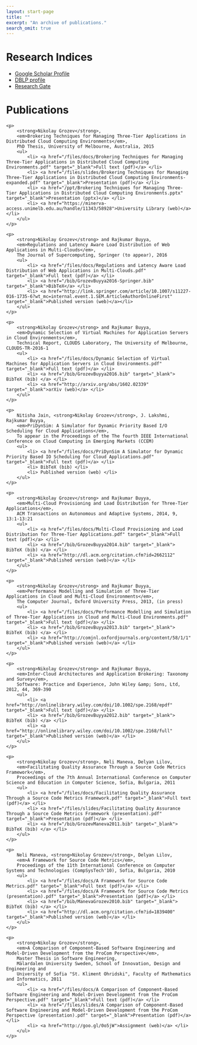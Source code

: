 ```yaml
---
layout: start-page
title: ""
excerpt: "An archive of publications."
search_omit: true
---
```


# Research Indices

*   [Google Scholar Profile](http://scholar.google.com.au/citations?user=yVbOGJ0AAAAJ&hl=en&oi=ao)
*   [DBLP profile](http://www.informatik.uni-trier.de/~ley/pers/hd/g/Grozev:Nikolay)
*   [Research Gate](https://www.researchgate.net/profile/Nikolay_Grozev/)


# Publications

<div class="publications">
    
    <p>
        <strong>Nikolay Grozev</strong>, 
        <em>Brokering Techniques for Managing Three-Tier Applications in Distributed Cloud Computing Environments</em>, 
        PhD Thesis, University of Melbourne, Australia, 2015 
        <ul>
            <li> <a href="/files/docs/Brokering Techniques for Managing Three-Tier Applications in Distributed Cloud Computing Environments.pdf" target="_blank">Full text (pdf)</a> </li>
            <li> <a href="/files/slides/Brokering Techniques for Managing Three-Tier Applications in Distributed Cloud Computing Environments-expanded.pdf" target="_blank">Presentation (pdf)</a> </li> 
            <li> <a href="/ppt/Brokering Techniques for Managing Three-Tier Applications in Distributed Cloud Computing Environments.pptx" target="_blank">Presentation (pptx)</a> </li>   
            <li> <a href="https://minerva-access.unimelb.edu.au/handle/11343/58928">University Library (web)</a> </li>    
        </ul>
    </p>

    <p>
        <strong>Nikolay Grozev</strong> and Rajkumar Buyya, 
        <em>Regulations and Latency Aware Load Distribution of Web Applications in Multi-Clouds</em>, 
        The Journal of Supercomputing, Springer (to appear), 2016 
        <ul>
            <li> <a href="/files/docs/Regulations and Latency Aware Load Distribution of Web Applications in Multi-Clouds.pdf" target="_blank">Full text (pdf)</a> </li>
            <li> <a href="/bib/GrozevBuyya2016-Springer.bib" target="_blank">BibTeX</a> </li>    
            <li> <a href="http://link.springer.com/article/10.1007/s11227-016-1735-6?wt_mc=internal.event.1.SEM.ArticleAuthorOnlineFirst" target="_blank">Published version (web)</a></li>
        </ul>
    </p>

    <p>
        <strong>Nikolay Grozev</strong> and Rajkumar Buyya, 
        <em>Dynamic Selection of Virtual Machines for Application Servers in Cloud Environments</em>, 
        Technical Report, CLOUDS Laboratory, The University of Melbourne, CLOUDS-TR-2016-1
        <ul>
            <li> <a href="/files/docs/Dynamic Selection of Virtual Machines for Application Servers in Cloud Environments.pdf" target="_blank">Full text (pdf)</a> </li>
            <li> <a href="/bib/GrozevBuyya2016.bib" target="_blank"> BibTeX (bib) </a> </li>    
            <li> <a href="http://arxiv.org/abs/1602.02339" target="_blank">arXiv (web)</a> </li>
        </ul>
    </p>

    <p>
        Nitisha Jain, <strong>Nikolay Grozev</strong>, J. Lakshmi, Rajkumar Buyya, 
        <em>PriDynSim: A Simulator for Dynamic Priority Based I/O Scheduling for Cloud Applications</em>, 
        To appear in the Proceedings of the The fourth IEEE International Conference on Cloud Computing in Emerging Markets (CCEM) 
        <ul>
            <li> <a href="/files/docs/PriDynSim A Simulator for Dynamic Priority Based IO Scheduling for Cloud Applications.pdf" target="_blank">Full text (pdf)</a> </li>
            <li> BibTeX (bib) </li>    
            <li> Published version (web) </li>
        </ul>
    </p>

    <p>
        <strong>Nikolay Grozev</strong> and Rajkumar Buyya, 
        <em>Multi-Cloud Provisioning and Load Distribution for Three-Tier Applications</em>, 
        ACM Transactions on Autonomous and Adaptive Systems, 2014, 9, 13:1-13:21
        <ul>
            <li> <a href="/files/docs/Multi-Cloud Provisioning and Load Distribution for Three-Tier Applications.pdf" target="_blank">Full text (pdf)</a> </li>
            <li> <a href="/bib/GrozevBuyya2014.bib" target="_blank"> BibTeX (bib) </a> </li>    
            <li> <a href="http://dl.acm.org/citation.cfm?id=2662112" target="_blank">Published version (web)</a> </li>
        </ul>
    </p>

    <p>
        <strong>Nikolay Grozev</strong> and Rajkumar Buyya, 
        <em>Performance Modelling and Simulation of Three-Tier Applications in Cloud and Multi-Cloud Environments</em>, 
        The Computer Journal, Oxford University Press, 2013, (in press)
        <ul>
            <li> <a href="/files/docs/Performance Modelling and Simulation of Three-Tier Applications in Cloud and Multi-Cloud Environments.pdf" target="_blank">Full text (pdf)</a> </li>
            <li> <a href="/bib/GrozevBuyya2013.bib" target="_blank"> BibTeX (bib) </a> </li>    
            <li> <a href="http://comjnl.oxfordjournals.org/content/58/1/1" target="_blank">Published version (web)</a> </li>    
        </ul>
    </p>

    <p>
        <strong>Nikolay Grozev</strong> and Rajkumar Buyya, 
        <em>Inter-Cloud Architectures and Application Brokering: Taxonomy and Survey</em>, 
        Software: Practice and Experience, John Wiley &amp; Sons, Ltd, 2012, 44, 369-390 
        <ul>
            <li> <a href="http://onlinelibrary.wiley.com/doi/10.1002/spe.2168/epdf" target="_blank">Full text (pdf)</a> </li>
            <li> <a href="/bib/GrozevBuyya2012.bib" target="_blank"> BibTeX (bib) </a> </li>    
            <li> <a href="http://onlinelibrary.wiley.com/doi/10.1002/spe.2168/full" target="_blank">Published version (web)</a> </li>    
        </ul>
    </p>

    <p>
        <strong>Nikolay Grozev</strong>, Neli Maneva, Delyan Lilov, 
        <em>Facilitating Quality Assurance Through a Source Code Metrics Framework</em>, 
        Proceedings of the 7th Annual International Conference on Computer Science and Education in Computer Science, Sofia, Bulgaria, 2011 
        <ul>
            <li> <a href="/files/docs/Facilitating Quality Assurance Through a Source Code Metrics Framework.pdf" target="_blank">Full text (pdf)</a> </li> 
            <li> <a href="/files/slides/Facilitating Quality Assurance Through a Source Code Metrics Framework (presentation).pdf" target="_blank">Presentation (pdf)</a> </li>
            <li> <a href="/bib/GrozevManeva2011.bib" target="_blank"> BibTeX (bib) </a> </li> 
        </ul>
    </p>
        
    <p>
        Neli Maneva, <strong>Nikolay Grozev</strong>, Delyan Lilov, 
        <em>A Framework for Source Code Metrics</em>, 
        Proceedings of the 11th International Conference on Computer Systems and Technologies (CompSysTech'10), Sofia, Bulgaria, 2010 
        <ul>
            <li> <a href="/files/docs/A Framework for Source Code Metrics.pdf" target="_blank">Full text (pdf)</a> </li>        
            <li> <a href="/files/docs/A Framework for Source Code Metrics (presentation).pdf" target="_blank">Presentation (pdf)</a> </li>
            <li> <a href="/bib/ManevaGrozev2010.bib" target="_blank"> BibTeX (bib) </a> </li>    
            <li> <a href="http://dl.acm.org/citation.cfm?id=1839400" target="_blank">Published version (web)</a> </li>    
        </ul>
    </p>
            
    <p>
        <strong>Nikolay Grozev</strong>, 
        <em>A Comparison of Component-Based Software Engineering and Model-Driven Development from the ProCom Perspective</em>, 
        Master Thesis in Software Engineering,  
        Mälardalen University Sweden, School of Innovation, Design and Engineering and 
        University of Sofia "St. Kliment Ohridski", Faculty of Mathematics and Informatics, 2011 
        <ul>
            <li> <a href="/files/docs/A Comparison of Component-Based Software Engineering and Model-Driven Development from the ProCom Perspective.pdf" target="_blank">Full text (pdf)</a> </li>
            <li> <a href="/files/slides/A Comparison of Component-Based Software Engineering and Model-Driven Development from the ProCom Perspective (presentation).pdf" target="_blank">Presentation (pdf)</a> </li>   
            <li> <a href="http://goo.gl/0o5jW">Assignment (web)</a> </li>    
        </ul>
    </p>
    
</div>


